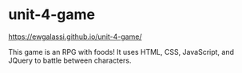 # unit-4-game

https://ewgalassi.github.io/unit-4-game/

This game is an RPG with foods!  It uses HTML, CSS, JavaScript, and JQuery to battle between characters.
